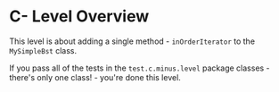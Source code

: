 # C- Level Overview

This level is about adding a single method - `inOrderIterator` to the `MySimpleBst` class.

If you pass all of the tests in the `test.c.minus.level` package classes - there's only one class! - you're done this level.